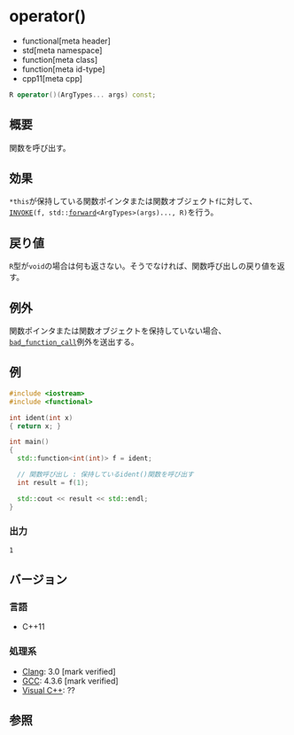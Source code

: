 # operator()
* functional[meta header]
* std[meta namespace]
* function[meta class]
* function[meta id-type]
* cpp11[meta cpp]

```cpp
R operator()(ArgTypes... args) const;
```

## 概要
関数を呼び出す。


## 効果
`*this`が保持している関数ポインタまたは関数オブジェクト`f`に対して、[`INVOKE`](/reference/concepts/Invoke.md)`(f, std::`[`forward`](/reference/utility/forward.md)`<ArgTypes>(args)..., R)`を行う。


## 戻り値
`R`型が`void`の場合は何も返さない。そうでなければ、関数呼び出しの戻り値を返す。


## 例外
関数ポインタまたは関数オブジェクトを保持していない場合、[`bad_function_call`](/reference/functional/bad_function_call.md)例外を送出する。


## 例
```cpp example
#include <iostream>
#include <functional>

int ident(int x)
{ return x; }

int main()
{
  std::function<int(int)> f = ident;

  // 関数呼び出し : 保持しているident()関数を呼び出す
  int result = f(1);

  std::cout << result << std::endl;
}
```

### 出力
```
1
```


## バージョン
### 言語
- C++11


### 処理系
- [Clang](/implementation.md#clang): 3.0 [mark verified]
- [GCC](/implementation.md#gcc): 4.3.6 [mark verified]
- [Visual C++](/implementation.md#visual_cpp): ??


## 参照

